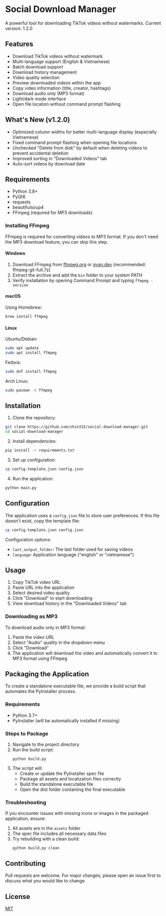 # Social Download Manager

A powerful tool for downloading TikTok videos without watermarks. Current version: 1.2.0

## Features

- Download TikTok videos without watermark
- Multi-language support (English & Vietnamese)
- Batch download support
- Download history management
- Video quality selection
- Preview downloaded videos within the app
- Copy video information (title, creator, hashtags)
- Download audio only (MP3 format)
- Light/dark mode interface
- Open file location without command prompt flashing

## What's New (v1.2.0)

- Optimized column widths for better multi-language display (especially Vietnamese)
- Fixed command prompt flashing when opening file locations
- Unchecked "Delete from disk" by default when deleting videos to prevent accidental deletion
- Improved sorting in "Downloaded Videos" tab
- Auto-sort videos by download date

## Requirements

- Python 3.8+
- PyQt6
- requests
- beautifulsoup4
- FFmpeg (required for MP3 downloads)

### Installing FFmpeg

FFmpeg is required for converting videos to MP3 format. If you don't need the MP3 download feature, you can skip this step.

#### Windows
1. Download FFmpeg from [ffmpeg.org](https://ffmpeg.org/download.html) or [gyan.dev](https://www.gyan.dev/ffmpeg/builds/) (recommended: ffmpeg-git-full.7z)
2. Extract the archive and add the `bin` folder to your system PATH
3. Verify installation by opening Command Prompt and typing `ffmpeg -version`

#### macOS
Using Homebrew:
```bash
brew install ffmpeg
```

#### Linux
Ubuntu/Debian:
```bash
sudo apt update
sudo apt install ffmpeg
```

Fedora:
```bash
sudo dnf install ffmpeg
```

Arch Linux:
```bash
sudo pacman -S ffmpeg
```

## Installation

1. Clone the repository:
```bash
git clone https://github.com/shin315/social-download-manager.git
cd social-download-manager
```

2. Install dependencies:
```bash
pip install -r requirements.txt
```

3. Set up configuration:
```bash
cp config.template.json config.json
```

4. Run the application:
```bash
python main.py
```

## Configuration

The application uses a `config.json` file to store user preferences. If this file doesn't exist, copy the template file:

```bash
cp config.template.json config.json
```

Configuration options:
- `last_output_folder`: The last folder used for saving videos
- `language`: Application language ("english" or "vietnamese")

## Usage

1. Copy TikTok video URL
2. Paste URL into the application
3. Select desired video quality
4. Click "Download" to start downloading
5. View download history in the "Downloaded Videos" tab

### Downloading as MP3
To download audio only in MP3 format:
1. Paste the video URL
2. Select "Audio" quality in the dropdown menu
3. Click "Download"
4. The application will download the video and automatically convert it to MP3 format using FFmpeg

## Packaging the Application

To create a standalone executable file, we provide a build script that automates the PyInstaller process.

### Requirements
- Python 3.7+
- PyInstaller (will be automatically installed if missing)

### Steps to Package
1. Navigate to the project directory
2. Run the build script:
   ```
   python build.py
   ```
3. The script will:
   - Create or update the PyInstaller spec file
   - Package all assets and localization files correctly
   - Build the standalone executable file
   - Open the dist folder containing the final executable

### Troubleshooting
If you encounter issues with missing icons or images in the packaged application, ensure:
1. All assets are in the `assets` folder
2. The spec file includes all necessary data files
3. Try rebuilding with a clean build:
   ```
   python build.py clean
   ```

## Contributing

Pull requests are welcome. For major changes, please open an issue first to discuss what you would like to change.

## License

[MIT](https://choosealicense.com/licenses/mit/)
